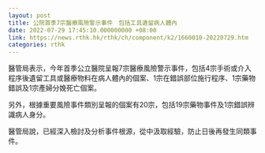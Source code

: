 ```yaml
---
layout: post
title: 公院首季7宗醫療風險警示事件　包括工具遺留病人體內
date: 2022-07-29 17:45:10.000000000 +08:00
link: https://news.rthk.hk/rthk/ch/component/k2/1660010-20220729.htm
categories: rthk
---
```


醫管局表示，今年首季公立醫院呈報7宗醫療風險警示事件，包括4宗手術或介入程序後遺留工具或醫療物料在病人體內的個案、1宗在錯誤部位施行程序、1宗藥物錯誤及1宗產婦分娩死亡個案。

另外，根據重要風險事件類別呈報的個案有20宗，包括19宗藥物事件及1宗錯誤辨識病人身分。

醫管局說，已經深入檢討及分析事件根源，從中汲取經驗，防止日後再發生同類事件。
